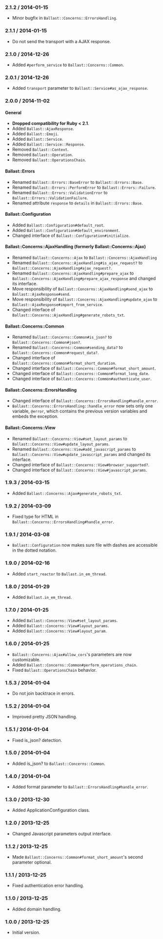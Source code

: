 ### 2.1.2 / 2014-01-15

* Minor bugfix in `Ballast::Concerns::ErrorsHandling`.

### 2.1.1 / 2014-01-15

* Do not send the transport with a AJAX response.

### 2.1.0 / 2014-12-26

* Added `#perform_service` to `Ballast::Concerns::Common`.

### 2.0.1 / 2014-12-26

* Added `transport` parameter to `Ballast::Service#as_ajax_response`.

### 2.0.0 / 2014-11-02

#### General

* **Dropped compatibility for Ruby < 2.1**.
* Added `Ballast::AjaxResponse`.
* Added `Ballast::Emoji`.
* Added `Ballast::Service`.
* Added `Ballast::Service::Response`.
* Removed `Ballast::Context`.
* Removed `Ballast::Operation`.
* Removed `Ballast::OperationsChain`.

#### Ballast::Errors

* Renamed `Ballast::Errors::BaseError` to `Ballast::Errors::Base`.
* Renamed `Ballast::Errors::PerformError` to `Ballast::Errors::Failure`.
* Renamed `Ballast::Errors::ValidationError` to `Ballast::Errors::ValidationFailure`.
* Renamed attribute `response` to `details` in `Ballast::Errors::Base`.

#### Ballast::Configuration

* Added `Ballast::Configuration#default_root`.
* Added `Ballast::Configuration#default_environment`.
* Changed interface of `Ballast::Configuration#initialize`.

#### Ballast::Concerns::AjaxHandling (formerly Ballast::Concerns::Ajax)

* Renamed `Ballast::Concerns::Ajax` to `Ballast::Concerns::AjaxHandling`
* Renamed `Ballast::Concerns::AjaxHandling#is_ajax_request?` to `Ballast::Concerns::AjaxHandling#ajax_request?`.
* Renamed `Ballast::Concerns::AjaxHandling#prepare_ajax` to `Ballast::Concerns::AjaxHandling#prepare_ajax_response` and changed its interface.
* Move responsibility of `Ballast::Concerns::AjaxHandling#send_ajax` to `Ballast::AjaxResponse#send`.
* Move responsibility of `Ballast::Concerns::AjaxHandling#update_ajax` to `Ballast::AjaxResponse#import_from_service`.
* Changed interface of `Ballast::Concerns::AjaxHandling#generate_robots_txt`.

#### Ballast::Concerns::Common

* Renamed `Ballast::Concerns::Common#is_json?` to `Ballast::Concerns::Common#json?`.
* Renamed `Ballast::Concerns::Common#sending_data?` to `Ballast::Concerns::Common#request_data?`.
* Changed interface of `Ballast::Concerns::Common#format_short_duration`.
* Changed interface of `Ballast::Concerns::Common#format_short_amount`.
* Changed interface of `Ballast::Concerns::Common#format_long_date`.
* Changed interface of `Ballast::Concerns::Common#authenticate_user`.

#### Ballast::Concerns::ErrorsHandling

* Changed interface of `Ballast::Concerns::ErrorsHandling#handle_error`.
* `Ballast::Concerns::ErrorsHandling::handle_error` now sets only one variable, `@error`, which contains the previous version variables and embeds the exception.

#### Ballast::Concerns::View

* Renamed `Ballast::Concerns::View#set_layout_params` to `Ballast::Concerns::View#update_layout_params`.
* Renamed `Ballast::Concerns::View#add_javascript_params` to `Ballast::Concerns::View#update_javascript_params` and changed its interface.
* Changed interface of `Ballast::Concerns::View#browser_supported?`.
* Changed interface of `Ballast::Concerns::View#javascript_params`.

### 1.9.3 / 2014-03-15

* Added `Ballast::Concerns::Ajax#generate_robots_txt`.

### 1.9.2 / 2014-03-09

* Fixed type for HTML in `Ballast::Concerns::ErrorsHandling#handle_error`.

### 1.9.1 / 2014-03-08

* `Ballast::Configuration` now makes sure file with dashes are accessible in the dotted notation.

### 1.9.0 / 2014-02-16

* Added `start_reactor` to `Ballast.in_em_thread`.

### 1.8.0 / 2014-01-29

* Added `Ballast.in_em_thread`.

### 1.7.0 / 2014-01-25

* Added `Ballast::Concerns::View#set_layout_params`.
* Added `Ballast::Concerns::View#layout_params`.
* Added `Ballast::Concerns::View#layout_param`.

### 1.6.0 / 2014-01-25

* `Ballast::Concerns::Ajax#allow_cors`'s parameters are now customizable.
* Added `Ballast::Concerns::Common#perform_operations_chain`.
* Fixed `Ballast::OperationsChain` behavior.

### 1.5.3 / 2014-01-04

* Do not join backtrace in errors.

### 1.5.2 / 2014-01-04

* Improved pretty JSON handling.

### 1.5.1 / 2014-01-04

* Fixed is_json? detection.

### 1.5.0 / 2014-01-04

* Added is_json? to `Ballast::Concerns::Common`.

### 1.4.0 / 2014-01-04

* Added format parameter to `Ballast::ErrorsHandling#handle_error`.

### 1.3.0 / 2013-12-30

* Added ApplicationConfiguration class.

### 1.2.0 / 2013-12-25

* Changed Javascript parameters output interface.

### 1.1.2 / 2013-12-25

* Made `Ballast::Concerns::Common#format_short_amount`'s second parameter optional.

### 1.1.1 / 2013-12-25

* Fixed authentication error handling.

### 1.1.0 / 2013-12-25

* Added domain handling.

### 1.0.0 / 2013-12-25

* Initial version.
